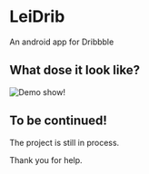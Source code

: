 # LeiDrib

An android app for Dribbble

## What dose it look like?

![Demo show!](http://ww2.sinaimg.cn/mw690/742673e6jw1f2br72efzkg20790ew7gv.gif)

## To be continued!

The project is still in process.

Thank you for help.
